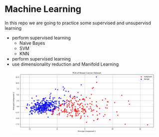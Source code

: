 # Machine Learning

In this repo we are going to practice some supervised and unsupervisd learning

- perform supervised learning
  - Naive Bayes
  - SVM
  - KNN
- perform supervised learning
- use dimensionality reduction and Manifold Learning 
<p align="center">
    <img src="1.png" alt="Descriptive Alt Text" height="200">
</p>